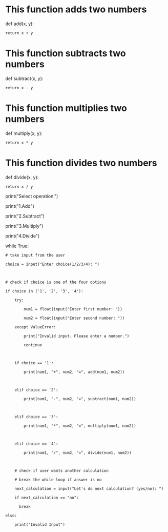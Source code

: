 


# This function adds two numbers

def add(x, y):

    return x + y



# This function subtracts two numbers

def subtract(x, y):

    return x - y



# This function multiplies two numbers

def multiply(x, y):

    return x * y



# This function divides two numbers

def divide(x, y):

    return x / y





print("Select operation.")

print("1.Add")

print("2.Subtract")

print("3.Multiply")

print("4.Divide")



while True:

    # take input from the user

    choice = input("Enter choice(1/2/3/4): ")



    # check if choice is one of the four options

    if choice in ('1', '2', '3', '4'):

        try:

            num1 = float(input("Enter first number: "))

            num2 = float(input("Enter second number: "))

        except ValueError:

            print("Invalid input. Please enter a number.")

            continue



        if choice == '1':

            print(num1, "+", num2, "=", add(num1, num2))



        elif choice == '2':

            print(num1, "-", num2, "=", subtract(num1, num2))



        elif choice == '3':

            print(num1, "*", num2, "=", multiply(num1, num2))



        elif choice == '4':

            print(num1, "/", num2, "=", divide(num1, num2))

        

        # check if user wants another calculation

        # break the while loop if answer is no

        next_calculation = input("Let's do next calculation? (yes/no): ")

        if next_calculation == "no":

          break

    else:

        print("Invalid Input")
